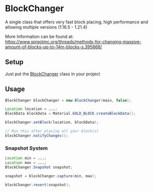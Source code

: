# BlockChanger
<div align="center">
  
</div>
A single class that offers very fast block placing, high performance and allowing multiple versions (1.16.5 - 1.21.4)
  
More Information can be found at: https://www.spigotmc.org/threads/methods-for-changing-massive-amount-of-blocks-up-to-14m-blocks-s.395868/

## Setup
Just put the [BlockChanger](https://github.com/Devlrxxh/BlockChanger/blob/master/src/main/java/dev/lrxh/nms/blockChanger/BlockChanger.java) class in your project  
## Usage
```java
BlockChanger blockChanger = new BlockChanger(main, false);

Location location = ...;
BlockData blockData = Material.GOLD_BLOCK.createBlockData();

blockChanger.setBlock(location, blockData);

// Run this after placing all your block(s)
blockChanger.notifyChanges();
``` 
### Snapshot System
```java
Location min = ...;
Location max = ...;
BlockChanger.Snapshot snapshot;

snapshot = blockChanger.capture(min, max);

blockChanger.revert(snapshot);
``` 
